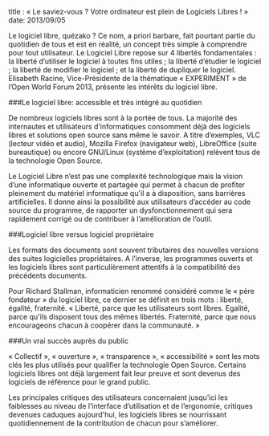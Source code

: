 title : « Le saviez-vous ? Votre ordinateur est plein de Logiciels Libres ! »
date: 2013/09/05


Le logiciel libre, quézako ? Ce nom, a priori barbare, fait pourtant partie du quotidien de tous et est en réalité, un 
concept très simple à comprendre pour tout utilisateur. 
Le Logiciel Libre repose sur 4 libertés fondamentales : la liberté d’utiliser le logiciel à toutes fins utiles ; 
la liberté d’étudier le logiciel ; la liberté de modifier le logiciel ; et la liberté de dupliquer le logiciel. 
Elisabeth Racine, Vice-Présidente de la thématique « EXPERIMENT » de l’Open World Forum 2013, présente les intérêts du 
logiciel libre.


###Le logiciel libre: accessible et très intégré au quotidien 

De nombreux logiciels libres sont à la portée de tous. La majorité des internautes et utilisateurs d’informatiques 
consomment déjà des logiciels libres et solutions open source sans même le savoir. A titre d’exemples, VLC (lecteur vidéo 
et audio), Mozilla Firefox (navigateur web), LibreOffice (suite bureautique) ou encore GNU/Linux (système d’exploitation) 
relèvent tous de la technologie Open Source.

Le Logiciel Libre n’est pas une complexité technologique mais la vision d’une informatique ouverte et partagée qui permet
à chacun de profiter pleinement du matériel informatique qu'il a à disposition, sans barrières artificielles. Il donne 
ainsi la possibilité aux utilisateurs d’accéder au code source du programme, de rapporter un dysfonctionnement qui sera 
rapidement corrigé ou de contribuer à l’amélioration de l’outil.

###Logiciel libre versus logiciel propriétaire

Les formats des documents sont souvent tributaires des nouvelles versions des suites logicielles propriétaires. A 
l’inverse, les programmes ouverts et les logiciels libres sont particulièrement attentifs à la compatibilité des 
précédents documents.

Pour Richard Stallman, informaticien renommé considéré comme le « père fondateur » du logiciel libre, ce dernier se 
définit en trois mots : liberté, égalité, fraternité. « Liberté, parce que les utilisateurs sont libres. Egalité, 
parce qu'ils disposent tous des mêmes libertés. Fraternité, parce que nous encourageons chacun à coopérer dans la 
communauté. » 

###Un vrai succès auprès du public

« Collectif », « ouverture », « transparence », « accessibilité » sont les mots clés les plus utilisés pour qualifier 
la technologie Open Source. Certains logiciels libres ont déjà largement fait leur preuve et sont devenus des logiciels 
de référence pour le grand public.

Les principales critiques des utilisateurs concernaient jusqu’ici les faiblesses au niveau de l’interface d’utilisation 
et de l’ergonomie, critiques devenues caduques aujourd'hui, les logiciels libres se nourrissant quotidiennement de la 
contribution de chacun pour s’améliorer.

